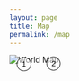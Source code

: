 ```yaml
---
layout: page
title: Map
permalink: /map
---
```

<!-- <iframe
  width="600"
  height="450"
  style="border:0"
  loading="lazy"
  allowfullscreen
  referrerpolicy="no-referrer-when-downgrade"
  src="https://www.google.com/maps/embed/v1/place?key=AIzaSyANx5ELozX0dIchLEQ7jAyVFV019xhsmeA&q=Space+Needle,Seattle+WA">
</iframe> -->

<div style="position: relative; display: inline-block;">
    <img src="https://mirkoPortfolio.b-cdn.net/High-Resolution-World-Map-scaled.jpg" alt="World Map">
    <button style="position: absolute; top: 20%; left: 15%; background-color: rgba(255, 255, 255, 0.5); border: 1px solid black; border-radius: 15px; padding: 4px 8px; cursor: pointer;">
       1
    </button>
    <button style="position: absolute; top: 18%; left: 75%; background-color: rgba(255, 255, 255, 0.5); border: 1px solid black; border-radius: 15px; padding: 4px 8px; cursor: pointer;">
       2
    </button>
</div>
